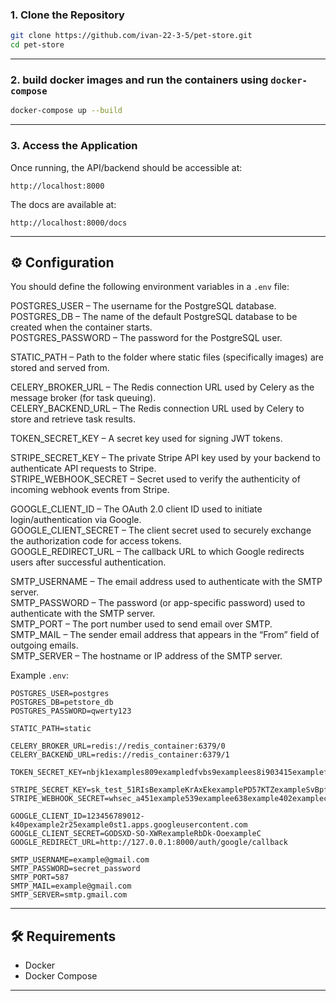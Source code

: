 ### 1. Clone the Repository

```bash
git clone https://github.com/ivan-22-3-5/pet-store.git
cd pet-store
```

---

### 2. build docker images and run the containers using `docker-compose`

```bash
docker-compose up --build
```

---

### 3. Access the Application

Once running, the API/backend should be accessible at:

```
http://localhost:8000
```

The docs are available at:

```
http://localhost:8000/docs
```

---

## ⚙️ Configuration

You should define the following environment variables in a `.env` file:

POSTGRES_USER – The username for the PostgreSQL database.  
POSTGRES_DB – The name of the default PostgreSQL database to be created when the container starts.  
POSTGRES_PASSWORD – The password for the PostgreSQL user.

STATIC_PATH – Path to the folder where static files (specifically images) are stored and served from.

CELERY_BROKER_URL – The Redis connection URL used by Celery as the message broker (for task queuing).  
CELERY_BACKEND_URL – The Redis connection URL used by Celery to store and retrieve task results.

TOKEN_SECRET_KEY – A secret key used for signing JWT tokens.  

STRIPE_SECRET_KEY – The private Stripe API key used by your backend to authenticate API requests to Stripe.  
STRIPE_WEBHOOK_SECRET – Secret used to verify the authenticity of incoming webhook events from Stripe.

GOOGLE_CLIENT_ID – The OAuth 2.0 client ID used to initiate login/authentication via Google.  
GOOGLE_CLIENT_SECRET – The client secret used to securely exchange the authorization code for access tokens.  
GOOGLE_REDIRECT_URL – The callback URL to which Google redirects users after successful authentication.  

SMTP_USERNAME – The email address used to authenticate with the SMTP server.  
SMTP_PASSWORD – The password (or app-specific password) used to authenticate with the SMTP server.  
SMTP_PORT – The port number used to send email over SMTP.  
SMTP_MAIL – The sender email address that appears in the “From” field of outgoing emails.  
SMTP_SERVER – The hostname or IP address of the SMTP server.  

Example `.env`:

```dotenv
POSTGRES_USER=postgres
POSTGRES_DB=petstore_db
POSTGRES_PASSWORD=qwerty123

STATIC_PATH=static

CELERY_BROKER_URL=redis://redis_container:6379/0
CELERY_BACKEND_URL=redis://redis_container:6379/1

TOKEN_SECRET_KEY=nbjk1examples809exampledfvbs9examplees8i903415examplefbsi9u35q24examplelvi90534

STRIPE_SECRET_KEY=sk_test_51RIsBexampleKrAxEkexamplePD57KTZexampleSvBpfexampleTnVwHexampleOTw00krstO
STRIPE_WEBHOOK_SECRET=whsec_a451example539examplee638example402examplec7b43examplea02bb20

GOOGLE_CLIENT_ID=123456789012-k40pexample2r25example0st1.apps.googleusercontent.com
GOOGLE_CLIENT_SECRET=GODSXD-SO-XWRexampleRbDk-OoexampleC
GOOGLE_REDIRECT_URL=http://127.0.0.1:8000/auth/google/callback

SMTP_USERNAME=example@gmail.com
SMTP_PASSWORD=secret_password
SMTP_PORT=587
SMTP_MAIL=example@gmail.com
SMTP_SERVER=smtp.gmail.com
```

---

## 🛠️ Requirements

* Docker
* Docker Compose

---

